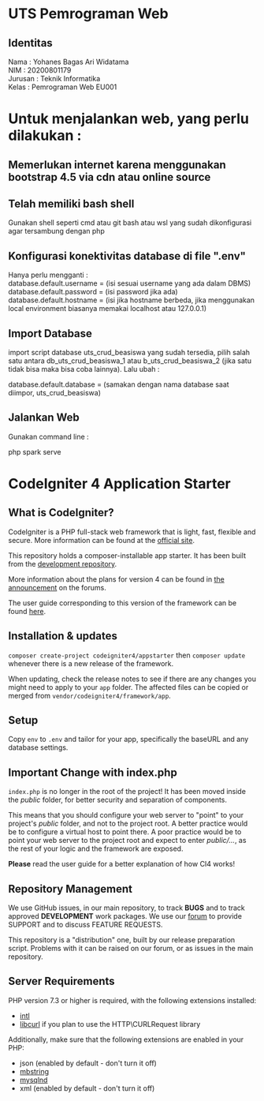 # UTS Pemrograman Web 

## Identitas


Nama : Yohanes Bagas Ari Widatama<br>
NIM : 20200801179 <br>
Jurusan : Teknik Informatika<br>
Kelas : Pemrograman Web EU001<br>

# Untuk menjalankan web, yang perlu dilakukan : 

## Memerlukan internet karena menggunakan bootstrap 4.5 via cdn atau online source

## Telah memiliki bash shell
Gunakan shell seperti cmd atau git bash atau wsl yang sudah dikonfigurasi agar tersambung dengan php

## Konfigurasi konektivitas database di file ".env"

Hanya perlu mengganti :<br>
database.default.username = (isi sesuai username yang ada dalam DBMS)<br>
database.default.password = (isi password jika ada)<br>
database.default.hostname = (isi jika hostname berbeda, jika menggunakan local environment biasanya memakai localhost atau 127.0.0.1)<br>

## Import Database
import script database uts_crud_beasiswa yang sudah tersedia, pilih salah satu antara db_uts_crud_beasiswa_1 atau b_uts_crud_beasiswa_2 (jika satu tidak bisa maka bisa coba lainnya). Lalu ubah : <br>

database.default.database = (samakan dengan nama database saat diimpor, uts_crud_beasiswa)<br>

## Jalankan Web 
Gunakan command line :<br>

php spark serve


# CodeIgniter 4 Application Starter

## What is CodeIgniter?

CodeIgniter is a PHP full-stack web framework that is light, fast, flexible and secure.
More information can be found at the [official site](http://codeigniter.com).

This repository holds a composer-installable app starter.
It has been built from the
[development repository](https://github.com/codeigniter4/CodeIgniter4).

More information about the plans for version 4 can be found in [the announcement](http://forum.codeigniter.com/thread-62615.html) on the forums.

The user guide corresponding to this version of the framework can be found
[here](https://codeigniter4.github.io/userguide/).

## Installation & updates

`composer create-project codeigniter4/appstarter` then `composer update` whenever
there is a new release of the framework.

When updating, check the release notes to see if there are any changes you might need to apply
to your `app` folder. The affected files can be copied or merged from
`vendor/codeigniter4/framework/app`.

## Setup

Copy `env` to `.env` and tailor for your app, specifically the baseURL
and any database settings.

## Important Change with index.php

`index.php` is no longer in the root of the project! It has been moved inside the *public* folder,
for better security and separation of components.

This means that you should configure your web server to "point" to your project's *public* folder, and
not to the project root. A better practice would be to configure a virtual host to point there. A poor practice would be to point your web server to the project root and expect to enter *public/...*, as the rest of your logic and the
framework are exposed.

**Please** read the user guide for a better explanation of how CI4 works!

## Repository Management

We use GitHub issues, in our main repository, to track **BUGS** and to track approved **DEVELOPMENT** work packages.
We use our [forum](http://forum.codeigniter.com) to provide SUPPORT and to discuss
FEATURE REQUESTS.

This repository is a "distribution" one, built by our release preparation script.
Problems with it can be raised on our forum, or as issues in the main repository.

## Server Requirements

PHP version 7.3 or higher is required, with the following extensions installed:

- [intl](http://php.net/manual/en/intl.requirements.php)
- [libcurl](http://php.net/manual/en/curl.requirements.php) if you plan to use the HTTP\CURLRequest library

Additionally, make sure that the following extensions are enabled in your PHP:

- json (enabled by default - don't turn it off)
- [mbstring](http://php.net/manual/en/mbstring.installation.php)
- [mysqlnd](http://php.net/manual/en/mysqlnd.install.php)
- xml (enabled by default - don't turn it off)


